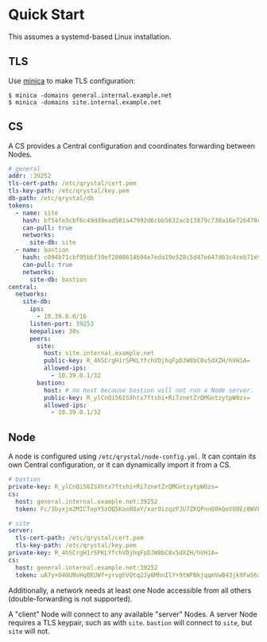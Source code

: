 # Quick Start

This assumes a systemd-based Linux installation.

## TLS

Use [minica](https://github.com/jsha/minica) to make TLS configuration:

```
$ minica -domains general.internal.example.net
$ minica -domains site.internal.example.net
```

## CS

A CS provides a Central configuration and coordinates forwarding between Nodes.

```yml
# general
addr: :39252
tls-cert-path: /etc/qrystal/cert.pem
tls-key-path: /etc/qrystal/key.pem
db-path: /etc/qrystal/db
tokens:
  - name: site
    hash: bf54fe3cbf6c49dd0ead501a47992d6cbb5632acb13879c738a16e726470c892
    can-pull: true
    networks:
      site-db: site
  - name: bastion
    hash: c094b71cbf95bbf39ef2008614b94e7eda19e528c5d47e647d63c4ceb71e988d
    can-pull: true
    networks:
      site-db: bastion
central:
  networks:
    site-db:
      ips:
        - 10.39.0.0/16
      listen-port: 39253
      keepalive: 30s
      peers:
        site:
          host: site.internal.example.net
          public-key: R_4hSCrgH1rSPKLYfchVDjhqFpDJW8bC8v5dXZH/hVH1A=
          allowed-ips:
            - 10.39.0.1/32
        bastion:
          host: # no host because bastion will not run a Node server.
          public-key: R_ylCnQi56ISXhtx7ftshi+Ri7znetZrQMGntzytpW0zs=
          allowed-ips:
            - 10.39.0.1/32
```

## Node

A node is configured using `/etc/qrystal/node-config.yml`. It can contain its own Central configuration, or it can dynamically import it from a CS.

```yml
# bastion
private-key: R_ylCnQi56ISXhtx7ftshi+Ri7znetZrQMGntzytpW0zs=
cs:
  host: general.internal.example.net:39252
  token: Fc/3byxjm2MICTepYSzOQ5Kao0OaY/xarOizqzPJU7ZKQPnnQ0kQeVU0Ez8WVPQgh8JnHfk+AIG5e6dUwiPI1A==
```

```yml
# site
server:
  tls-cert-path: /etc/qrystal/cert.pem
  tls-key-path: /etc/qrystal/key.pem
private-key: R_4hSCrgH1rSPKLYfchVDjhqFpDJW8bC8v5dXZH/hVH1A=
cs:
  host: general.internal.example.net:39252
  token: uA7y+O4OUNvHqBEUWf+yrvghVQtq2Jy6MhnIlY+9tWFNkjqqmVwB43jk9FwS6x/fn/yMTP1j+dQ6N0wA6aZJeA==
```

Additionally, a network needs at least one Node accessible from all others (double-forwarding is not supported).

A "client" Node will connect to any available "server" Nodes. A server Node requires a TLS keypair, such as with `site`. `bastion` will connect to `site`, but `site` will not.

